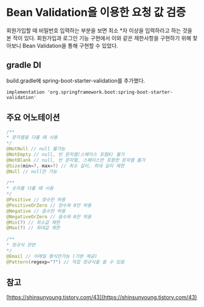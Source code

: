 # Bean Validation을 이용한 요청 값 검증

회원가입할 때 비밀번호 입력하는 부분을 보면 최소 *자 이상을 입력하라고 하는 것을 본 적이 있다. 회원가입과 로그인 기능 구현에서 이와 같은 제한사항을 구현하기 위해 찾아보니 Bean Validation을 통해 구현할 수 있었다.

## gradle DI

build.gradle에 spring-boot-starter-validation를 추가했다.

```
implementation 'org.springframework.boot:spring-boot-starter-validation'
```

## 주요 어노테이션

```java
/**
* 문자열을 다룰 때 사용
*/
@NotNull // null 불가능
@NotEmpty // null, 빈 문자열(스페이스 포함X) 불가
@NotBlank // null, 빈 문자열, 스페이스만 포함한 문자열 불가
@Size(min=?, max=?) // 최소 길이, 최대 길이 제한
@Null // null만 가능 
​
/**
* 숫자를 다룰 때 사용
*/
@Positive // 양수만 허용
@PositiveOrZero // 양수와 0만 허용
@Negative // 음수만 허용
@NegativeOrZero // 음수와 0만 허용
@Min(?) // 최소값 제한
@Max(?) // 최대값 제한
​
/** 
* 정규식 관련
*/
@Email // 이메일 형식만가능 (기본 제공)
@Pattern(regexp="?") // 직접 정규식을 쓸 수 있음
```

## 참고
[https://shinsunyoung.tistory.com/43](https://shinsunyoung.tistory.com/43)